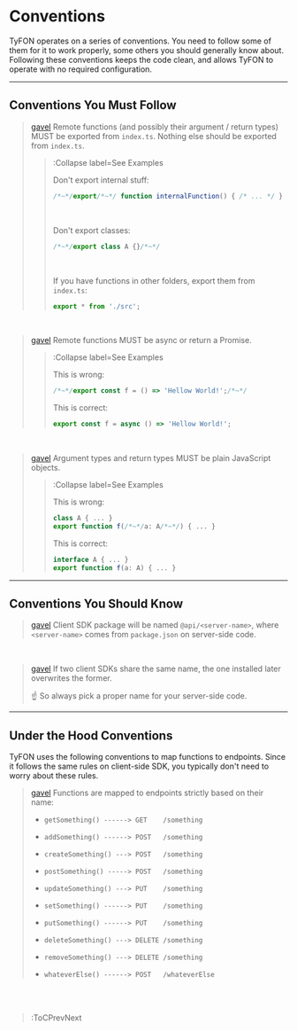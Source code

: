 # Conventions

TyFON operates on a series of conventions. You need to follow some of them for it to work properly, some others
you should generally know about. Following these conventions keeps the code clean, and allows TyFON to operate
with no required configuration.

---

## Conventions You Must Follow

> [gavel](:Icon) Remote functions (and possibly their argument / return types) MUST be exported from `index.ts`. Nothing
> else should be exported from `index.ts`.
> > :Collapse label=See Examples
> >
> > Don't export internal stuff:
> > ```ts
> > /*~*/export/*~*/ function internalFunction() { /* ... */ }
> > ```
> > <br>
> >
> > Don't export classes:
> > ```ts
> > /*~*/export class A {}/*~*/
> > ```
> > <br>
> > 
> > If you have functions in other folders, export them from `index.ts`:
> > ```ts | index.ts
> > export * from './src';
> > ```

<br>

> [gavel](:Icon) Remote functions MUST be async or return a Promise.
> > :Collapse label=See Examples
> >
> > This is wrong:
> > ```ts
> > /*~*/export const f = () => 'Hellow World!';/*~*/
> > ```
> > This is correct:
> > ```ts
> > export const f = async () => 'Hellow World!';
> > ```

<br>

> [gavel](:Icon) Argument types and return types MUST be plain JavaScript objects.
> > :Collapse label=See Examples
> >
> > This is wrong:
> > ```ts
> > class A { ... }
> > export function f(/*~*/a: A/*~*/) { ... }
> > ```
> > This is correct:
> > ```ts
> > interface A { ... }
> > export function f(a: A) { ... }
> > ```

<!-- <br>

> [gavel](:Icon) Exported types MUST be local, i.e. arguments and return types of remote
> functions MUST not be dependent on external dependencies.
> > :Collapse label=See Examples
> >
> > This is wrong:
> > ```ts
> > import { A } from 'some-dependency';
> > interface B { a : A };
> > export function f(/*~*/b: B/*~*/) { ... }
> > ```
>
> ☝️ This rule is more of a technical limitation and might get removed later on. -->

---

## Conventions You Should Know

> [gavel](:Icon) Client SDK package will be named `@api/<server-name>`, where `<server-name>` comes
> from `package.json` on server-side code.

<br>

> [gavel](:Icon) If two client SDKs share the same name, the one installed later overwrites the former.
>
> ☝️ So always pick a proper name for your server-side code.

---

## Under the Hood Conventions

TyFON uses the following conventions to map functions to endpoints. Since it follows the same rules
on client-side SDK, you typically don't need to worry about these rules.

> [gavel](:Icon) Functions are mapped to endpoints strictly based on their name:
>
> - `getSomething() ------> GET    /something`
>
>
> - `addSomething() ------> POST   /something`
> - `createSomething() ---> POST   /something`
> - `postSomething() -----> POST   /something`
>
>
> - `updateSomething() ---> PUT    /something`
> - `setSomething() ------> PUT    /something`
> - `putSomething() ------> PUT    /something`
>
>
> - `deleteSomething() ---> DELETE /something`
> - `removeSomething() ---> DELETE /something`
>
>
> - `whateverElse() ------> POST   /whateverElse`

<br><br>

> :ToCPrevNext
